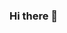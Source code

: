 ### Hi there 👋

<!--
**melissasanttos\0001095531487sp@al.educacao.sp.gov.br  estou estudando no alura estou desenvolvendo na linguagem javascript
